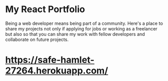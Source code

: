# My React Portfolio

Being a web developer means being part of a community. 
Here's a place to share my projects not only if applying for jobs or working as a 
freelancer but also so that you can share my work with fellow developers and collaborate on future projects.

# https://safe-hamlet-27264.herokuapp.com/


